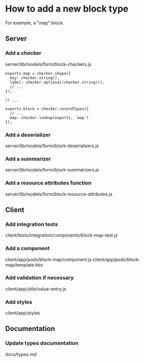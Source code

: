 # How to add a new block type

For example, a "map" block.

## Server

### Add a checker

server/lib/models/form/block-checkers.js

    exports.map = checker.shape({
      key: checker.string(),
      label: checker.optional(checker.string()),
      // ...
    });
    
    // ...
    
    exports.block = checker.recordTypes({
      // ...
      map: checker.lookup(exports, 'map')
    });

### Add a deserializer

server/lib/models/form/block-deserializers.js

### Add a summarizer

server/lib/models/form/block-summarizers.js

### Add a resource attributes function

server/lib/models/form/block-resource-attributes.js

## Client

### Add integration tests

client/tests/integration/components/block-map-test.js

### Add a component

client/app/pods/block-map/component.js
client/app/pods/block-map/template.hbs

### Add validation if necessary

client/app/utils/value-entry.js

### Add styles

client/app/styles

## Documentation

### Update types documentation

docs/types.md
